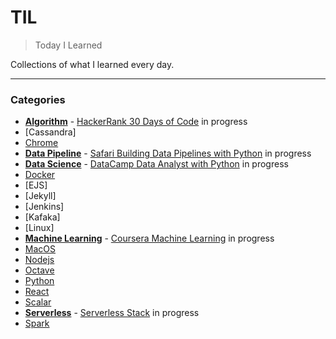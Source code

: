 # TIL
> Today I Learned

Collections of what I learned every day.

---

### Categories

- [**Algorithm**](algorithm) - [HackerRank 30 Days of Code](algorithm/hackerrank-30-days-of-code.md) in progress
- [Cassandra]
- [Chrome](chrome)
- [**Data Pipeline**](data-pipeline) - [Safari Building Data Pipelines with Python](data-pipeline/safari-building-data-pipelines-with-python.md) in progress
- [**Data Science**](data-science) - [DataCamp Data Analyst with Python](data-science/datacamp-data-analyst-with-python.md) in progress
- [Docker](docker)
- [EJS]
- [Jekyll]
- [Jenkins]
- [Kafaka]
- [Linux]
- [**Machine Learning**](machine-learning) - [Coursera Machine Learning](machine-learning/coursera-machine-learning.md) in progress
- [MacOS](macos)
- [Nodejs](nodejs)
- [Octave](octave)
- [Python](python)
- [React](react)
- [Scalar](scalar)
- [**Serverless**](serverless) - [Serverless Stack](serverless/serverless-stack.md) in progress
- [Spark](spark)